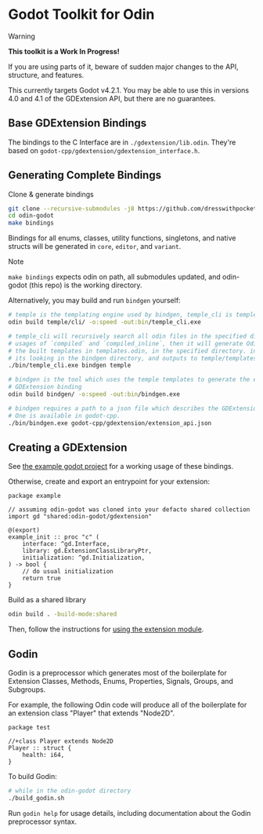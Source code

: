 # Godot Toolkit for Odin

> [!WARNING]
> **This toolkit is a Work In Progress!**
>
> If you are using parts of it, beware of sudden major changes to the API, structure, and features.

This currently targets Godot v4.2.1. You may be able to use this in versions 4.0 and 4.1 of the GDExtension API, but there are no guarantees.

## Base GDExtension Bindings

The bindings to the C Interface are in `./gdextension/lib.odin`. They're based on `godot-cpp/gdextension/gdextension_interface.h`.

## Generating Complete Bindings

Clone & generate bindings
```sh
git clone --recursive-submodules -j8 https://github.com/dresswithpockets/odin-godot
cd odin-godot
make bindings
```

Bindings for all enums, classes, utility functions, singletons, and native structs will be generated in `core`, `editor`, and `variant`. 

> [!NOTE]
> `make bindings` expects odin on path, all submodules updated, and odin-godot (this repo) is the working directory.

Alternatively, you may build and run `bindgen` yourself:
```sh
# temple is the templating engine used by bindgen, temple_cli is temple's preprocessor.
odin build temple/cli/ -o:speed -out:bin/temple_cli.exe

# temple_cli will recursively search all odin files in the specified directory for
# usages of `compiled` and `compiled_inline`, then it will generate Odin code with
# the built templates in templates.odin, in the specified directory. in this case,
# its looking in the bindgen directory, and outputs to temple/templates.odin.
./bin/temple_cli.exe bindgen temple

# bindgen is the tool which uses the temple templates to generate the entire
# GDExtension binding
odin build bindgen/ -o:speed -out:bin/bindgen.exe

# bindgen requires a path to a json file which describes the GDExtension API.
# One is available in godot-cpp.
./bin/bindgen.exe godot-cpp/gdextension/extension_api.json
```

## Creating a GDExtension

See [the example godot project](example_project/) for a working usage of these bindings.

Otherwise, create and export an entrypoint for your extension:

```odin
package example

// assuming odin-godot was cloned into your defacto shared collection
import gd "shared:odin-godot/gdextension"

@(export)
example_init :: proc "c" (
    interface: ^gd.Interface,
    library: gd.ExtensionClassLibraryPtr,
    initialization: ^gd.Initialization,
) -> bool {
    // do usual initialization
    return true
}
```

Build as a shared library
```sh
odin build . -build-mode:shared
```

Then, follow the instructions for [using the extension module](https://docs.godotengine.org/en/stable/tutorials/scripting/gdextension/gdextension_cpp_example.html#using-the-gdextension-module).

## Godin

Godin is a preprocessor which generates most of the boilerplate for Extension Classes, Methods, Enums, Properties, Signals, Groups, and Subgroups.

For example, the following Odin code will produce all of the boilerplate for an extension class "Player" that extends "Node2D".
```odin
package test

//+class Player extends Node2D
Player :: struct {
    health: i64,
}
```

To build Godin:
```sh
# while in the odin-godot directory
./build_godin.sh
```

Run `godin help` for usage details, including documentation about the Godin preprocessor syntax.
